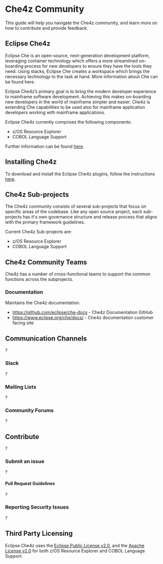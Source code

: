 # Che4z Community

This guide will help you navigate the Che4z community, and learn more on how to contribute and provide feedback.

## Eclipse Che4z
  
Eclipse Che is an open-source, next-generation development platform, leveraging container technology which offers a more streamlined on-boarding process for new developers to ensure they have the tools they need. Using stacks, Eclipse Che creates a workspace which brings the necessary technology to the task at hand. More information about Che can be found here.

Eclipse Che4z’s primary goal is to bring the modern developer experience to mainframe software development. Achieving this makes on-boarding new developers in the world of mainframe simpler and easier. Che4z is extending Che capabilities to be used also for mainframe application developers working with mainframe applications.

Eclipse Che4z currently comprises the following components:

- z/OS Resource Explorer
- COBOL Language Support

Further information can be found [here](http://www.eclipse.org/che/docs/che-7/che4z-release-information).

## Installing Che4z

To download and install the Eclipse Che4z plugins, follow the instructions [here](https://projects.eclipse.org/projects/ecd.che.che4z/downloads).

## Che4z Sub-projects

The Che4z community consists of several sub-projects that focus on specific areas of the codebase. Like any open source project, each sub-projects has it's own governance structure and release process that aligns with the primary framework guidelines.

Current Che4z Sub-projects are:
- z/OS Resource Explorer
- COBOL Language Support

## Che4z Community Teams

Che4z has a number of cross-functional teams to support the common functions across the subprojects.

### Documentation

Maintains the Che4z documentation.
* https://github.com/eclipse/che-docs - Che4z Documentation GitHub
* https://www.eclipse.org/che/docs/ - Che4z documentation customer facing site

## Communication Channels

?

### Slack

?

### Mailing Lists

?

### Community Forums

?

## Contribute

?

### Submit an issue

?

#### Pull Request Guidelines

?

### Reporting Security Issues

?

## Third Party Licensing

Eclipse Che4z uses the [Eclipse Public License v2.0](https://www.eclipse.org/legal/epl-v20.html), and the [Apache License v2.0](https://www.apache.org/licenses/LICENSE-2.0.txt) for both z/OS Resource Explorer and COBOL Language Support.

